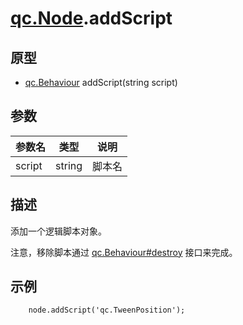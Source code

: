 # [qc.Node](CNode.md).addScript

## 原型
* [qc.Behaviour](../behaviour/Behaviour.md) addScript(string script)

## 参数
| 参数名 | 类型 |  说明 |
| --------- | --------- | --------- |
| script | string | 脚本名 |

## 描述
添加一个逻辑脚本对象。

注意，移除脚本通过 [qc.Behaviour#destroy](../behaviour/destroy.md) 接口来完成。

## 示例
````
    node.addScript('qc.TweenPosition');
````
